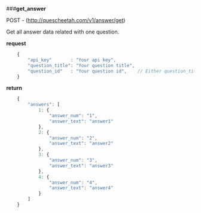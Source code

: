 ###**get_answer**


POST - (http://quescheetah.com/v1/answer/get)

Get all answer data related with one question.

**request**
```javascript 
    {
        "api_key"       : "Your api key",
        "question_title": "Your question title",
        "question_id"   : "Your question id",    // Either question_title and question_id is required.
    }
```

**return**
```javascript 
    {
        "answers": [
            1: {
                "answer_num": "1",
                "answer_text": "answer1"
            },
            2: {
                "answer_num": "2",
                "answer_text": "answer2"
            },
            3: {
                "answer_num": "3",
                "answer_text": "answer3"
            },
            4: {
                "answer_num": "4",
                "answer_text": "answer4"
            }
        ]
    }
```